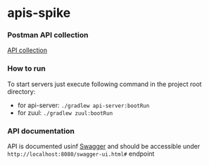 # apis-spike

### Postman API collection
[API collection](https://www.getpostman.com/collections/ffb638356ea2e1e01010)

### How to run

To start servers just execute following command in the project root directory:
- for api-server: ``` ./gradlew api-server:bootRun ```
- for zuul: ``` ./gradlew zuul:bootRun ```

### API documentation
API is documented usinf [Swagger](http://swagger.io/) and should be accessible under ```http://localhost:8080/swagger-ui.html#``` endpoint
